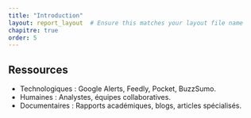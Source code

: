```yaml
---
title: "Introduction"
layout: report_layout  # Ensure this matches your layout file name
chapitre: true
order: 5
---
```



## Ressources
- Technologiques : Google Alerts, Feedly, Pocket, BuzzSumo.
- Humaines : Analystes, équipes collaboratives.
- Documentaires : Rapports académiques, blogs, articles spécialisés.